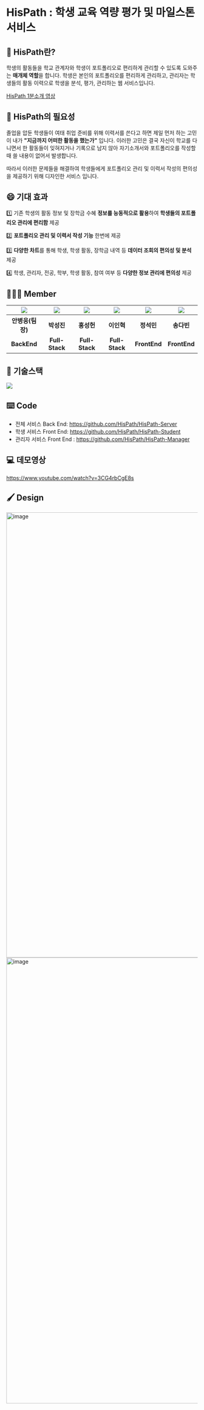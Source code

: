 # HisPath : 학생 교육 역량 평가 및 마일스톤 서비스

## 🤟 HisPath란?

학생의 활동들을 학교 관계자와 학생이 포트폴리오로 편리하게 관리할 수 있도록 도와주는 **매개체 역할**을 합니다. 학생은 본인의 포트폴리오를 편리하게 관리하고, 관리자는 학생들의 활동 이력으로 학생을 분석, 평가, 관리하는 웹 서비스입니다.

[HisPath 1분소개 영상](https://youtu.be/gUDZRBHC4tw)

## 📝 HisPath의 필요성

졸업을 압둔 학생들이 여태 취업 준비를 위해 이력서를 쓴다고 하면 제일 먼저 하는 고민이 내가 **"지금까지 어떠한 활동을 했는가"** 입니다. 이러한 고민은 결국 자신이 학교를 다니면서 한 활동들이 잊혀지거나 기록으로 남지 않아 자기소개서와 포트폴리오를 작성할 때 쓸 내용이 없어서 발생합니다.

따라서 이러한 문제들을 해결하여 학생들에게 포트폴리오 관리 및 이력서 작성의 편의성을 제공하기 위해 디자인한 서비스 입니다.

## 😄 기대 효과

1️⃣ 기존 학생의 활동 정보 및 장학금 수혜 **정보를 능동적으로 활용**하여 **학생들의 포트폴리오 관리에 편리함** 제공

2️⃣ **포트폴리오 관리 및 이력서 작성 기능** 한번에 제공

3️⃣ **다양한 차트**를 통해 학생, 학생 활동, 장학금 내역 등 **데이터 조회의 편의성 및 분석** 제공

4️⃣ 학생, 관리자, 전공, 학부, 학생 활동, 참여 여부 등 **다양한 정보 관리에 편의성** 제공

## 🧑‍🤝‍🧑 Member

| ![](https://github.com/gomster96.png) | ![](https://github.com/davidpiao.png) | ![](https://github.com/lukehongg.png) | ![](https://github.com//shinel98.png) | ![](https://github.com/shine-jung.png) | ![](https://github.com/songdabin.png) |
| :-----------------------------------: | :-----------------------------------: | :-----------------------------------: | :-----------------------------------: | :------------------------------------: | :-----------------------------------: |
|           **안병웅(팀장)**            |              **박성진**               |              **홍성헌**               |              **이인혁**               |               **정석민**               |              **송다빈**               |
|              **BackEnd**              |            **Full-Stack**             |            **Full-Stack**             |            **Full-Stack**             |              **FrontEnd**              |             **FrontEnd**              | .   |

## 🔧 기술스택

<img src= "https://user-images.githubusercontent.com/80206884/210200581-9afffa3d-98f3-4c1d-9bfc-3caf1f55e5cf.png" />

## ⌨️ Code

-   전체 서비스 Back End: https://github.com/HisPath/HisPath-Server
-   학생 서비스 Front End: https://github.com/HisPath/HisPath-Student
-   관리자 서비스 Front End : https://github.com/HisPath/HisPath-Manager

## 💻 데모영상
https://www.youtube.com/watch?v=3CG4rbCgE8s

## 🖌️ Design

<img width="1171" alt="image" src="https://user-images.githubusercontent.com/63008958/210204604-f8e4cc88-97dc-458a-b627-ae17d0248dd1.png">
<img width="1173" alt="image" src="https://user-images.githubusercontent.com/63008958/210204637-907cad1d-4dee-4719-9ef6-26ce5071a20f.png">
